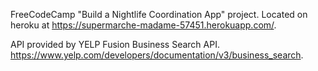 FreeCodeCamp "Build a Nightlife Coordination App" project. Located on heroku at https://supermarche-madame-57451.herokuapp.com/.

API provided by YELP Fusion Business Search API. https://www.yelp.com/developers/documentation/v3/business_search.
